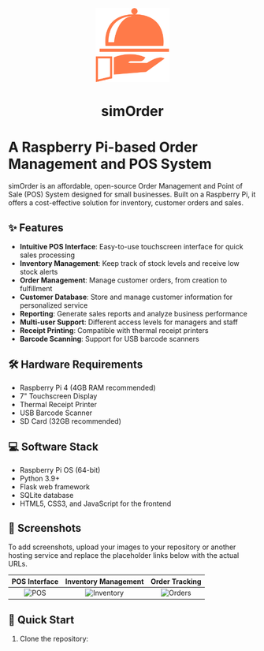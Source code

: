 <center>
  <img src="static/img/simOrder_logo.png" alt="simOrder Logo" width="150" height="auto">
  <h1>simOrder</h1>
</center>

# A Raspberry Pi-based Order Management and POS System

simOrder is an affordable, open-source Order Management and Point of Sale (POS) System designed for small businesses. Built on a Raspberry Pi, it offers a cost-effective solution for inventory, customer orders and sales.

## ✨ Features

- **Intuitive POS Interface**: Easy-to-use touchscreen interface for quick sales processing
- **Inventory Management**: Keep track of stock levels and receive low stock alerts
- **Order Management**: Manage customer orders, from creation to fulfillment
- **Customer Database**: Store and manage customer information for personalized service
- **Reporting**: Generate sales reports and analyze business performance
- **Multi-user Support**: Different access levels for managers and staff
- **Receipt Printing**: Compatible with thermal receipt printers
- **Barcode Scanning**: Support for USB barcode scanners

## 🛠️ Hardware Requirements

- Raspberry Pi 4 (4GB RAM recommended)
- 7" Touchscreen Display
- Thermal Receipt Printer
- USB Barcode Scanner
- SD Card (32GB recommended)

## 💻 Software Stack

- Raspberry Pi OS (64-bit)
- Python 3.9+
- Flask web framework
- SQLite database
- HTML5, CSS3, and JavaScript for the frontend

## 📸 Screenshots

To add screenshots, upload your images to your repository or another hosting service and replace the placeholder links below with the actual URLs.

| POS Interface | Inventory Management | Order Tracking |
|:-------------:|:--------------------:|:--------------:|
| ![POS](link-to-pos-image) | ![Inventory](link-to-inventory-image) | ![Orders](link-to-orders-image) |

## 🚀 Quick Start

1. Clone the repository:
